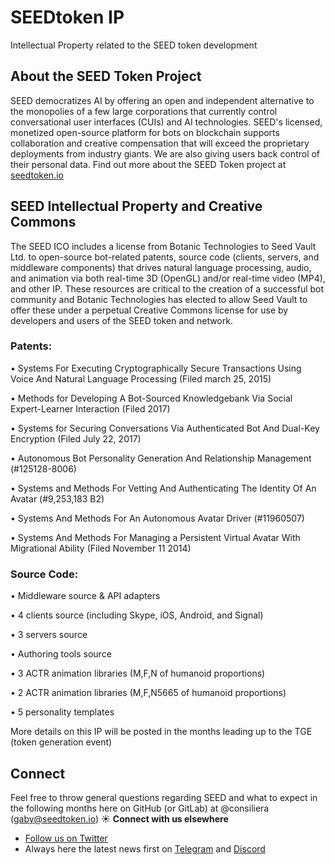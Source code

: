 # SEEDtoken IP
Intellectual Property related to the SEED token development

## About the SEED Token Project
SEED democratizes AI by offering an open and independent alternative to the monopolies of a few large corporations that currently control conversational user interfaces (CUIs) and AI technologies. SEED's licensed, monetized open-source platform for bots on blockchain supports collaboration and creative compensation that will exceed the proprietary deployments from industry giants. We are also giving users back control of their personal data. Find out more about the SEED Token project at [seedtoken.io](https://seedtoken.io)

## SEED Intellectual Property and Creative Commons

The SEED ICO includes a license from Botanic Technologies to Seed Vault Ltd. to open-source bot-related patents, source code (clients, servers, and middleware components) that drives natural language processing, audio, and animation via both real-time 3D (OpenGL) and/or real-time video (MP4), and other IP. These resources are critical to the creation of a successful bot community and Botanic Technologies has elected to allow Seed Vault to offer these under a perpetual Creative Commons license for use by developers and users of the SEED token and network.

### Patents:

•	Systems For Executing Cryptographically Secure Transactions Using Voice And Natural Language Processing (Filed march 25, 2015)

•	Methods for Developing A Bot-Sourced Knowledgebank Via Social Expert-Learner Interaction (Filed 2017)

•	Systems for Securing Conversations Via Authenticated Bot And Dual-Key Encryption (Filed July 22, 2017)

•	Autonomous Bot Personality Generation And Relationship Management (#125128-8006)

•	Systems and Methods For Vetting And Authenticating The Identity Of An Avatar (#9,253,183 B2)

•	Systems And Methods For An Autonomous Avatar Driver (#11960507)

•	Systems And Methods For Managing a Persistent Virtual Avatar With Migrational Ability (Filed November 11 2014)


### Source Code:

•	Middleware source & API adapters

•	4 clients source (including Skype, iOS, Android, and Signal)

•	3 servers source

•	Authoring tools source

•	3 ACTR animation libraries (M,F,N of humanoid proportions)

•	2 ACTR animation libraries (M,F,N5665 of humanoid proportions) 

•	5 personality templates 


More details on this IP will be posted in the months leading up to the TGE (token generation event)

## Connect
Feel free to throw general questions regarding SEED and what to expect in the following months here on GitHub (or GitLab) at  @consiliera (gaby@seedtoken.io) :sunny: 
**Connect with us elsewhere** 
- [Follow us on Twitter](https://twitter.com/SEED_token)
- Always here the latest news first on [Telegram](https://t.me/seedtoken) and [Discord](https://discordapp.com/)
	
